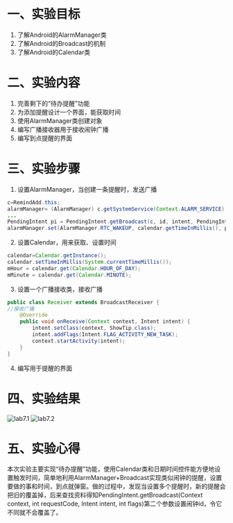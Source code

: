 # 一、实验目标
1. 了解Android的AlarmManager类
2. 了解Android的Broadcast的机制
3. 了解Android的Calendar类
# 二、实验内容
1. 完善剩下的“待办提醒”功能
2. 为添加提醒设计一个界面，能获取时间
3. 使用AlarmManager类创建对象
4. 编写广播接收器用于接收闹钟广播
5. 编写到点提醒的界面
# 三、实验步骤
1. 设置AlarmManager，当创建一条提醒时，发送广播
```java
c=RemindAdd.this;
alarmManager= (AlarmManager) c.getSystemService(Context.ALARM_SERVICE);
...
PendingIntent pi = PendingIntent.getBroadcast(c, id, intent, PendingIntent.FLAG_UPDATE_CURRENT);
alarmManager.set(AlarmManager.RTC_WAKEUP, calendar.getTimeInMillis(), pi);
```
2. 设置Calendar，用来获取、设置时间
```java
calendar=Calendar.getInstance();
calendar.setTimeInMillis(System.currentTimeMillis());
mHour = calendar.get(Calendar.HOUR_OF_DAY);
mMinute = calendar.get(Calendar.MINUTE);
```
3. 设置一个广播接收类，接收广播
```java
public class Receiver extends BroadcastReceiver {
//接收广播
    @Override
    public void onReceive(Context context, Intent intent) {
        intent.setClass(context, ShowTip.class);
        intent.addFlags(Intent.FLAG_ACTIVITY_NEW_TASK);
        context.startActivity(intent);
    }
}
```
4. 编写用于提醒的界面
# 四、实验结果
![lab7.1](https://github.com/cxcx75/android-labs-2020/blob/master/students/net1814080903127/lab7.1.png)
![lab7.2](https://github.com/cxcx75/android-labs-2020/blob/master/students/net1814080903127/lab7.2.png)
# 五、实验心得
本次实验主要实现“待办提醒”功能，使用Calendar类和日期时间控件能方便地设置触发时间，简单地利用AlarmManager+Broadcast实现类似闹钟的提醒，设置要做的事和时间，到点就弹窗。做的过程中，发现当设置多个提醒时，新的提醒会把旧的覆盖掉，后来查找资料得知PendingIntent.getBroadcast(Context context, int requestCode, Intent intent, int flags)第二个参数设置闹钟id，令它不同就不会覆盖了。
